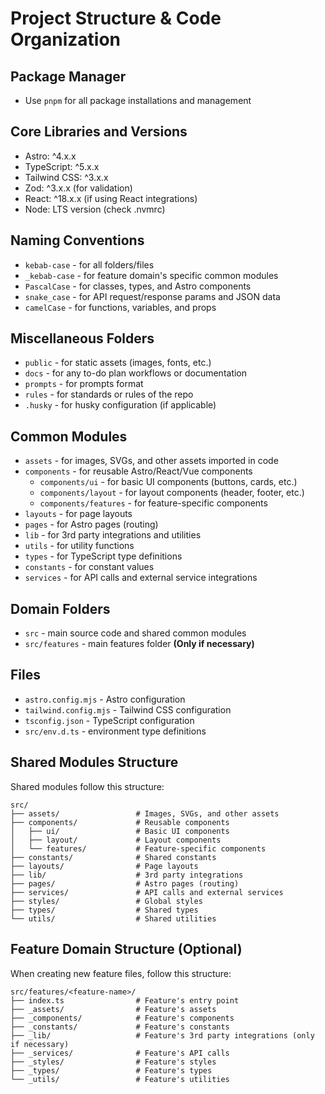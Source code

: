 # Project Structure & Code Organization

## Package Manager
- Use `pnpm` for all package installations and management

## Core Libraries and Versions
- Astro: ^4.x.x
- TypeScript: ^5.x.x
- Tailwind CSS: ^3.x.x
- Zod: ^3.x.x (for validation)
- React: ^18.x.x (if using React integrations)
- Node: LTS version (check .nvmrc)

## Naming Conventions
- `kebab-case` - for all folders/files
- `_kebab-case` - for feature domain's specific common modules
- `PascalCase` - for classes, types, and Astro components
- `snake_case` - for API request/response params and JSON data
- `camelCase` - for functions, variables, and props

## Miscellaneous Folders
- `public` - for static assets (images, fonts, etc.)
- `docs` - for any to-do plan workflows or documentation
- `prompts` - for prompts format
- `rules` - for standards or rules of the repo
- `.husky` - for husky configuration (if applicable)

## Common Modules
- `assets` - for images, SVGs, and other assets imported in code
- `components` - for reusable Astro/React/Vue components
  - `components/ui` - for basic UI components (buttons, cards, etc.)
  - `components/layout` - for layout components (header, footer, etc.)
  - `components/features` - for feature-specific components
- `layouts` - for page layouts
- `pages` - for Astro pages (routing)
- `lib` - for 3rd party integrations and utilities
- `utils` - for utility functions
- `types` - for TypeScript type definitions
- `constants` - for constant values
- `services` - for API calls and external service integrations

## Domain Folders
- `src` - main source code and shared common modules
- `src/features` - main features folder **(Only if necessary)**

## Files
- `astro.config.mjs` - Astro configuration
- `tailwind.config.mjs` - Tailwind CSS configuration  
- `tsconfig.json` - TypeScript configuration
- `src/env.d.ts` - environment type definitions

## Shared Modules Structure
Shared modules follow this structure:

```
src/
├── assets/                 # Images, SVGs, and other assets
├── components/             # Reusable components
│   ├── ui/                 # Basic UI components
│   ├── layout/             # Layout components
│   └── features/           # Feature-specific components
├── constants/              # Shared constants
├── layouts/                # Page layouts
├── lib/                    # 3rd party integrations
├── pages/                  # Astro pages (routing)
├── services/               # API calls and external services
├── styles/                 # Global styles
├── types/                  # Shared types
└── utils/                  # Shared utilities
```

## Feature Domain Structure (Optional)
When creating new feature files, follow this structure:

```
src/features/<feature-name>/
├── index.ts                # Feature's entry point
├── _assets/                # Feature's assets
├── _components/            # Feature's components
├── _constants/             # Feature's constants
├── _lib/                   # Feature's 3rd party integrations (only if necessary)
├── _services/              # Feature's API calls
├── _styles/                # Feature's styles
├── _types/                 # Feature's types
└── _utils/                 # Feature's utilities
```